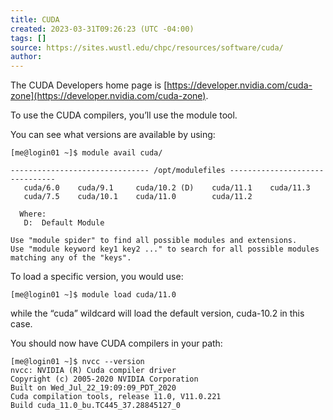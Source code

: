 ```yaml
---
title: CUDA
created: 2023-03-31T09:26:23 (UTC -04:00)
tags: []
source: https://sites.wustl.edu/chpc/resources/software/cuda/
author: 
---
```


The CUDA Developers home page is [https://developer.nvidia.com/cuda-zone](https://developer.nvidia.com/cuda-zone).

To use the CUDA compilers, you’ll use the module tool.

You can see what versions are available by using:

```
[me@login01 ~]$ module avail cuda/

------------------------------- /opt/modulefiles -------------------------------
   cuda/6.0    cuda/9.1     cuda/10.2 (D)    cuda/11.1    cuda/11.3
   cuda/7.5    cuda/10.1    cuda/11.0        cuda/11.2

  Where:
   D:  Default Module

Use "module spider" to find all possible modules and extensions.
Use "module keyword key1 key2 ..." to search for all possible modules matching any of the "keys".
```

To load a specific version, you would use:

```
[me@login01 ~]$ module load cuda/11.0
```

while the “cuda” wildcard will load the default version, cuda-10.2 in this case.

You should now have CUDA compilers in your path:

```
[me@login01 ~]$ nvcc --version
nvcc: NVIDIA (R) Cuda compiler driver
Copyright (c) 2005-2020 NVIDIA Corporation
Built on Wed_Jul_22_19:09:09_PDT_2020
Cuda compilation tools, release 11.0, V11.0.221
Build cuda_11.0_bu.TC445_37.28845127_0
```
